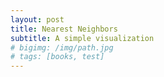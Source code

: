 ```yaml
---
layout: post
title: Nearest Neighbors
subtitle: A simple visualization
# bigimg: /img/path.jpg
# tags: [books, test]
---
```

